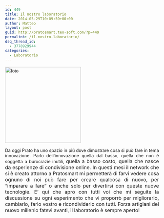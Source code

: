 ```yaml
---
id: 449
title: Il nostro laboratorio
date: 2014-05-29T10:09:59+00:00
author: Matteo
layout: post
guid: http://pratosmart.teo-soft.com/?p=449
permalink: /il-nostro-laboratorio/
dsq_thread_id:
  - 3778929944
categories:
  - Laboratorio
---
```

<p style="font-family: 'Times New Roman'; font-style: normal; font-variant: normal; line-height: 22.399999618530273px; font-size: 16px;">
  <a style="font-family: 'Times New Roman'; font-style: normal; font-variant: normal; line-height: 22.399999618530273px; font-size: 16px; text-align: justify;" href="http://pratosmart.teo-soft.com/wp-content/uploads/2014/05/foto.jpg"><img class="alignright  wp-image-443" style="font-size: 16px;" alt="foto" src="http://pratosmart.teo-soft.com/wp-content/uploads/2014/05/foto.jpg" width="248" height="248" srcset="http://pratosmart.teo-soft.com/wp-content/uploads/2014/05/foto-150x150.jpg 150w, http://pratosmart.teo-soft.com/wp-content/uploads/2014/05/foto-300x300.jpg 300w, http://pratosmart.teo-soft.com/wp-content/uploads/2014/05/foto.jpg 984w" sizes="(max-width: 248px) 100vw, 248px" /></a>
</p>

<p style="text-align: justify;">
  Da oggi Prato ha uno spazio in più dove dimostrare cosa si può fare in tema innovazione. Parlo dell&#8217;innovazione quella dal basso, quella che non è soggetta a burocrazie inutili, <span style="font-size: 16px;">quella a basso costo, quella che nasce da esperienze di condivisione online. In questi mesi il network che si è creato attorno a Pratosmart mi permetterà di farvi vedere cosa ognuno di noi può fare per creare qualcosa di nuovo, per &#8220;imparare a fare&#8221; o anche solo per divertirsi con queste nuove tecnologie. E&#8217; qui che apro con tutti voi che mi seguite la discussione su ogni esperimento che vi proporrò per migliorarlo, cambiarlo, farlo vostro e ricondividerlo con tutti. Forza artigiani del nuovo millenio fatevi avanti, il laboratorio è sempre aperto</span><span style="font-size: 16px;">!</span>
</p>